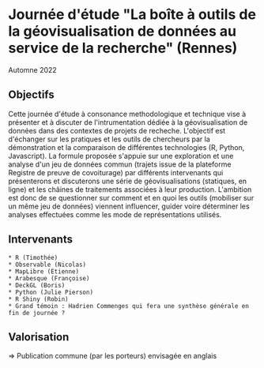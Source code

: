# Journée d'étude "La boîte à outils de la géovisualisation de données au service de la recherche" (Rennes)

Automne 2022

## Objectifs

Cette journée d'étude à consonance methodologique et technique vise à présenter et à discuter de l'intrumentation dédiée à la géovisualisation de données dans des contextes de projets de recheche. L'objectif est d'échanger sur les pratiques et les outils de chercheurs par la démonstration et la comparaison de différentes technologies (R, Python, Javascript). La formule proposée s'appuie sur une exploration et une analyse d'un jeu de données commun (trajets issue de la plateforme Registre de preuve de covoiturage) par différents intervenants qui présenterons et discuterons une série de géovisualisations (statiques, en ligne) et les châines de traitements associées à leur production.  L'ambition est donc de se questionner sur comment et en quoi les outils (mobiliser sur un même jeu de données) viennent influencer, guider voire déterminer les analyses effectuées comme les mode de représentations utilisés.


## Intervenants

    * R (Timothée)
    * Observable (Nicolas)
    * MapLibre (Etienne)
    * Arabesque (Françoise)
    * DeckGL (Boris)
    * Python (Julie Pierson)
    * R Shiny (Robin)
    * Grand témoin : Hadrien Commenges qui fera une synthèse générale en fin de journée ?


## Valorisation 

=> Publication commune (par les porteurs) envisagée en anglais

